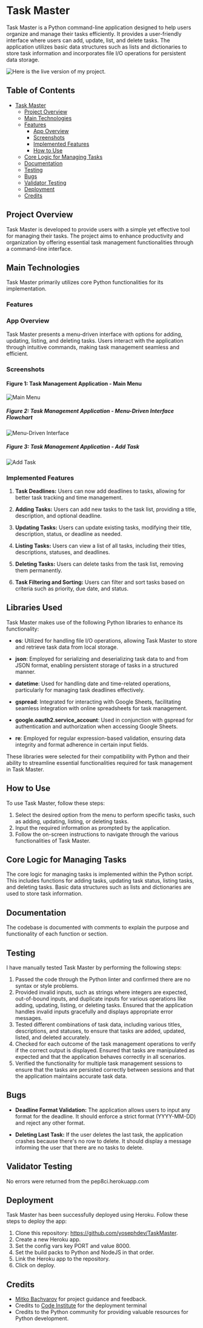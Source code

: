 # Task Master

Task Master is a Python command-line application designed to help users organize and manage their tasks efficiently. It provides a user-friendly interface where users can add, update, list, and delete tasks. The application utilizes basic data structures such as lists and dictionaries to store task information and incorporates file I/O operations for persistent data storage.

![Here is the live version of my project.](./docs/responsive-mockup.png)

## Table of Contents

- [Task Master](#task-master)
  - [Project Overview](#project-overview)
  - [Main Technologies](#main-technologies)
  - [Features](#features)
    - [App Overview](#app-overview)
    - [Screenshots](#screenshots)
    - [Implemented Features](#implemented-features)
    - [How to Use](#how-to-use)
  - [Core Logic for Managing Tasks](#core-logic-for-managing-tasks)
  - [Documentation](#documentation)
  - [Testing](#testing)
  - [Bugs](#bugs)
  - [Validator Testing](#validator-testing)
  - [Deployment](#deployment)
  - [Credits](#credits)

## Project Overview

Task Master is developed to provide users with a simple yet effective tool for managing their tasks. The project aims to enhance productivity and organization by offering essential task management functionalities through a command-line interface.

## Main Technologies

Task Master primarily utilizes core Python functionalities for its implementation.

### Features

### App Overview

Task Master presents a menu-driven interface with options for adding, updating, listing, and deleting tasks. Users interact with the application through intuitive commands, making task management seamless and efficient.

### Screenshots

#### Figure 1: Task Management Application - Main Menu

![Main Menu](./docs/main-menu.png)

##### Figure 2: Task Management Application - Menu-Driven Interface Flowchart

![Menu-Driven Interface](./docs/interface-flowchart.png)

##### Figure 3: Task Management Application - Add Task

![Add Task](./docs/add-task.png)

### Implemented Features

1. **Task Deadlines:** Users can now add deadlines to tasks, allowing for better task tracking and time management.

2. **Adding Tasks:** Users can add new tasks to the task list, providing a title, description, and optional deadline.

3. **Updating Tasks:** Users can update existing tasks, modifying their title, description, status, or deadline as needed.

4. **Listing Tasks:** Users can view a list of all tasks, including their titles, descriptions, statuses, and deadlines.

5. **Deleting Tasks:** Users can delete tasks from the task list, removing them permanently.

6. **Task Filtering and Sorting:** Users can filter and sort tasks based on criteria such as priority, due date, and status.

## Libraries Used

Task Master makes use of the following Python libraries to enhance its functionality:

- **os**: Utilized for handling file I/O operations, allowing Task Master to store and retrieve task data from local storage.
  
- **json**: Employed for serializing and deserializing task data to and from JSON format, enabling persistent storage of tasks in a structured manner.

- **datetime**: Used for handling date and time-related operations, particularly for managing task deadlines effectively.

- **gspread**: Integrated for interacting with Google Sheets, facilitating seamless integration with online spreadsheets for task management.

- **google.oauth2.service_account**: Used in conjunction with gspread for authentication and authorization when accessing Google Sheets.

- **re**: Employed for regular expression-based validation, ensuring data integrity and format adherence in certain input fields.

These libraries were selected for their compatibility with Python and their ability to streamline essential functionalities required for task management in Task Master.

## How to Use

To use Task Master, follow these steps:

1. Select the desired option from the menu to perform specific tasks, such as adding, updating, listing, or deleting tasks.
2. Input the required information as prompted by the application.
3. Follow the on-screen instructions to navigate through the various functionalities of Task Master.

## Core Logic for Managing Tasks

The core logic for managing tasks is implemented within the Python script. This includes functions for adding tasks, updating task status, listing tasks, and deleting tasks. Basic data structures such as lists and dictionaries are used to store task information.

## Documentation

The codebase is documented with comments to explain the purpose and functionality of each function or section.

## Testing

I have manually tested Task Master by performing the following steps:

1. Passed the code through the Python linter and confirmed there are no syntax or style problems.
2. Provided invalid inputs, such as strings where integers are expected, out-of-bound inputs, and duplicate inputs for various operations like adding, updating, listing, or deleting tasks. Ensured that the application handles invalid inputs gracefully and displays appropriate error messages.
3. Tested different combinations of task data, including various titles, descriptions, and statuses, to ensure that tasks are added, updated, listed, and deleted accurately.
4. Checked for each outcome of the task management operations to verify if the correct output is displayed. Ensured that tasks are manipulated as expected and that the application behaves correctly in all scenarios.
5. Verified the functionality for multiple task management sessions to ensure that the tasks are persisted correctly between sessions and that the application maintains accurate task data.

## Bugs

- **Deadline Format Validation:** The application allows users to input any format for the deadline. It should enforce a strict format (YYYY-MM-DD) and reject any other format.
  
- **Deleting Last Task:** If the user deletes the last task, the application crashes because there's no row to delete. It should display a message informing the user that there are no tasks to delete.

## Validator Testing

No errors were returned from the pep8ci.herokuapp.com

## Deployment

Task Master has been successfully deployed using Heroku. Follow these steps to deploy the app:

1. Clone this repository: <https://github.com/yosephdev/TaskMaster>.
2. Create a new Heroku app.
3. Set the config vars key PORT and value 8000.
4. Set the build packs to Python and NodeJS in that order.
5. Link the Heroku app to the repository.
6. Click on deploy.

## Credits

- [Mitko Bachvarov](https://www.linkedin.com/in/mitko-bachvarov-40b50776/) for project guidance and feedback.
- Credits to [Code Institute](https://www.codeinstitute.net) for the deployment terminal
- Credits to the Python community for providing valuable resources for Python development.
